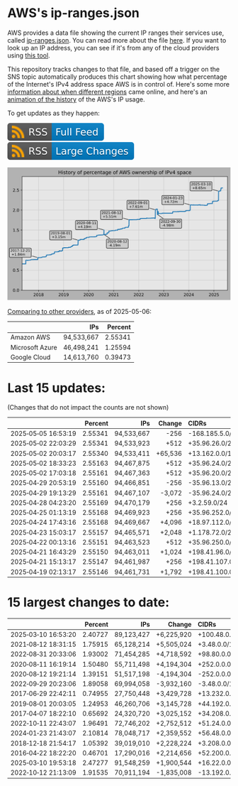 # AWS's ip-ranges.json

AWS provides a data file showing the current IP ranges their
services use, called [ip-ranges.json](https://ip-ranges.amazonaws.com/ip-ranges.json).
You can read more about the file [here](https://docs.aws.amazon.com/general/latest/gr/aws-ip-ranges.html).
If you want to look up an IP address, you can see if it's from any of the cloud providers using [this tool](https://cloud-ips.s3-us-west-2.amazonaws.com/index.html).

This repository tracks changes to that file, and based off a trigger on the SNS 
topic automatically produces this chart showing how what percentage of the 
Internet's IPv4 address space AWS is in control of.  Here's some 
more [information about when different regions](announces.md) came 
online, and here's an [animation of the history](https://youtu.be/v__lzuvKxU0) 
of the AWS's IP usage.

To get updates as they happen:

[![RSS Icon (Full Feed)](images/rss_badge.svg)](https://raw.githubusercontent.com/seligman/aws-ip-ranges/master/rss.xml)
[![RSS Icon (Large Changes)](images/rss_badge_partial.svg)](https://raw.githubusercontent.com/seligman/aws-ip-ranges/master/rss_big_changes.xml)

![History of AWS](history_count.svg)

[Comparing to other providers](https://github.com/seligman/cloud_sizes), as of 2025-05-06:

| | IPs | Percent |
| --- | ---: | ---: |
| Amazon AWS | 94,533,667 | 2.55341 |
| Microsoft Azure | 46,498,241 | 1.25594 |
| Google Cloud | 14,613,760 | 0.39473 |


# Last 15 updates:

(Changes that do not impact the counts are not shown)

| | Percent | IPs | Change | CIDRs |
| :--- | ---: | ---: | ---: | :--- |
| 2025&#8209;05&#8209;05&nbsp;16:53:19 | 2.55341 | 94,533,667 | -256 | -168.185.5.0/24 |
| 2025&#8209;05&#8209;02&nbsp;22:03:29 | 2.55341 | 94,533,923 | +512 | +35.96.26.0/23 |
| 2025&#8209;05&#8209;02&nbsp;20:03:17 | 2.55340 | 94,533,411 | +65,536 | +13.162.0.0/16 |
| 2025&#8209;05&#8209;02&nbsp;18:33:23 | 2.55163 | 94,467,875 | +512 | +35.96.24.0/23 |
| 2025&#8209;05&#8209;02&nbsp;17:03:18 | 2.55161 | 94,467,363 | +512 | +35.96.20.0/22,&nbsp;-35.96.5.0/24,&nbsp;-35.96.243.0/24 |
| 2025&#8209;04&#8209;29&nbsp;20:53:19 | 2.55160 | 94,466,851 | -256 | -35.96.13.0/24 |
| 2025&#8209;04&#8209;29&nbsp;19:13:29 | 2.55161 | 94,467,107 | -3,072 | -35.96.24.0/21,&nbsp;-35.96.20.0/22 |
| 2025&#8209;04&#8209;28&nbsp;04:23:20 | 2.55169 | 94,470,179 | +256 | +3.2.59.0/24 |
| 2025&#8209;04&#8209;25&nbsp;01:13:19 | 2.55168 | 94,469,923 | +256 | +35.96.252.0/24 |
| 2025&#8209;04&#8209;24&nbsp;17:43:16 | 2.55168 | 94,469,667 | +4,096 | +18.97.112.0/20 |
| 2025&#8209;04&#8209;23&nbsp;15:03:17 | 2.55157 | 94,465,571 | +2,048 | +1.178.72.0/21 |
| 2025&#8209;04&#8209;22&nbsp;00:13:16 | 2.55151 | 94,463,523 | +512 | +35.96.250.0/23 |
| 2025&#8209;04&#8209;21&nbsp;16:43:29 | 2.55150 | 94,463,011 | +1,024 | +198.41.96.0/22 |
| 2025&#8209;04&#8209;21&nbsp;15:13:17 | 2.55147 | 94,461,987 | +256 | +198.41.107.0/24 |
| 2025&#8209;04&#8209;19&nbsp;02:13:17 | 2.55146 | 94,461,731 | +1,792 | +198.41.100.0/22,&nbsp;+198.41.104.0/23,&nbsp;+198.41.106.0/24 |


# 15 largest changes to date:

| | Percent | IPs | Change | CIDRs |
| :--- | ---: | ---: | ---: | :--- |
| 2025&#8209;03&#8209;10&nbsp;16:53:20 | 2.40727 | 89,123,427 | +6,225,920 | +100.48.0.0/12,&nbsp;+16.144.0.0/13,&nbsp;+16.192.0.0/13,&nbsp;... |
| 2021&#8209;08&#8209;12&nbsp;18:31:15 | 1.75915 | 65,128,214 | +5,505,024 | +3.48.0.0/12,&nbsp;+35.96.0.0/12,&nbsp;+3.152.0.0/13,&nbsp;... |
| 2022&#8209;08&#8209;31&nbsp;20:33:06 | 1.93002 | 71,454,285 | +4,718,592 | +98.80.0.0/12,&nbsp;+184.32.0.0/12,&nbsp;+13.184.0.0/13,&nbsp;... |
| 2020&#8209;08&#8209;11&nbsp;16:19:14 | 1.50480 | 55,711,498 | +4,194,304 | +252.0.0.0/10 |
| 2020&#8209;08&#8209;12&nbsp;19:21:14 | 1.39151 | 51,517,198 | -4,194,304 | -252.0.0.0/10 |
| 2022&#8209;09&#8209;29&nbsp;20:23:06 | 1.89058 | 69,994,058 | -3,932,160 | -3.48.0.0/12,&nbsp;-35.96.0.0/12,&nbsp;-3.240.0.0/13,&nbsp;... |
| 2017&#8209;06&#8209;29&nbsp;22:42:11 | 0.74955 | 27,750,448 | +3,429,728 | +13.232.0.0/13,&nbsp;+34.240.0.0/13,&nbsp;+35.168.0.0/13,&nbsp;... |
| 2019&#8209;08&#8209;01&nbsp;20:03:05 | 1.24953 | 46,260,706 | +3,145,728 | +44.192.0.0/10,&nbsp;-3.192.0.0/12 |
| 2017&#8209;04&#8209;07&nbsp;18:22:10 | 0.65692 | 24,320,720 | +3,025,152 | +34.208.0.0/12,&nbsp;+34.224.0.0/12,&nbsp;+13.58.0.0/15,&nbsp;... |
| 2022&#8209;10&#8209;11&nbsp;22:43:07 | 1.96491 | 72,746,202 | +2,752,512 | +51.24.0.0/13,&nbsp;+57.104.0.0/13,&nbsp;+51.20.0.0/14,&nbsp;... |
| 2024&#8209;01&#8209;23&nbsp;21:43:07 | 2.10814 | 78,048,717 | +2,359,552 | +56.48.0.0/13,&nbsp;+16.28.0.0/14,&nbsp;+16.64.0.0/14,&nbsp;... |
| 2018&#8209;12&#8209;18&nbsp;21:54:17 | 1.05392 | 39,019,010 | +2,228,224 | +3.208.0.0/12,&nbsp;+3.224.0.0/12,&nbsp;+13.48.0.0/15 |
| 2016&#8209;04&#8209;22&nbsp;18:22:20 | 0.46701 | 17,290,016 | +2,214,656 | +52.200.0.0/13,&nbsp;+52.208.0.0/13,&nbsp;+52.36.0.0/14,&nbsp;... |
| 2025&#8209;03&#8209;10&nbsp;19:53:18 | 2.47277 | 91,548,259 | +1,900,544 | +16.22.0.0/15,&nbsp;+16.48.0.0/15,&nbsp;+16.58.0.0/15,&nbsp;... |
| 2022&#8209;10&#8209;12&nbsp;21:13:09 | 1.91535 | 70,911,194 | -1,835,008 | -13.192.0.0/13,&nbsp;-16.28.0.0/14,&nbsp;-40.172.0.0/14,&nbsp;... |

